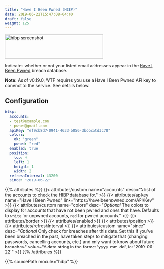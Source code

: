 ```yaml
---
title: "Have I Been Pwned (HIBP)"
date: 2019-06-22T15:47:08-04:00
draft: false
weight: 125
---
```


<img class="screenshot" src="/imgs/modules/hibp.png" width="320" height="79" alt="hibp screenshot" />

Indicates whether or not your listed email addresses appear in the [Have I Been Pwned](https://haveibeenpwned.com) breach database.

**Note:** As of v0.19.0, WTF requires you use a Have I Been Pwned API key to conenct to the service. See details below.

## Configuration

```yaml
hibp:
  accounts:
  - test@example.com
  - pwned@gmail.com
  apiKey: "ef9cb8d7-0941-4633-b056-3bobcatd3c78"
  colors:
    ok: "green"
    pwned: "red"
  enabled: true
  position:
    top: 4
    left: 1
    height: 1
    width: 2
  refreshInterval: 43200
  since: "2019-06-22"
```

{{% attributes %}}
  {{< attributes/custom name="accounts" desc="A list of the accounts to check the HIBP database for." >}}
  {{< attributes/apikey name="Have I Been Pwned" link="https://haveibeenpwned.com/API/Key" >}}
  {{< attributes/custom name="colors" desc="_Optional_ The colors to display for accounts that have not been pwned and ones that have. Defaults to `white` for unpwned accounts, `red` for pwned accounts." >}}
  {{< attributes/border >}}
  {{< attributes/enabled >}}
  {{< attributes/position >}}
  {{< attributes/refreshInterval >}}
  {{< attributes/custom name="since" desc="_Optional_ Only check for breaches after this date. Set this if you've been breached in the past, have taken steps to mitigate that (changing passwords, cancelling accounts, etc.) and only want to know about future breaches." value="A date string in the format 'yyyy-mm-dd', ie: '2019-06-22'" >}}
{{% /attributes %}}

{{% sourcePath module="hibp" %}}